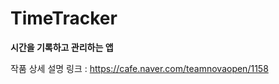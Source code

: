 # TimeTracker
<strong>시간을 기록하고 관리하는 앱</strong>

작품 상세 설명 링크 : https://cafe.naver.com/teamnovaopen/1158
